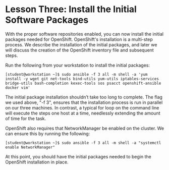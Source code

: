 # Lesson Three: Install the Initial Software Packages

With the proper software repositories enabled, you can now install the initial packages needed for OpenShift. OpenShift's installation is a multi-step process. We describe the installation of the initial packages, and later we will discuss the creation of the OpenShift inventory file and subsequent steps.

Run the following from your workstation to install the initial packages:
```
[student@workstation ~]$ sudo ansible -f 3 all -m shell -a 'yum install -y wget git net-tools bind-utils yum-utils iptables-services bridge-utils bash-completion kexec-tools sos psacct openshift-ansible docker vim'
```
The initial package installation shouldn’t take too long to complete. The flag we used above, "-f 3", ensures that the installation process is run in parallel on our three machines. In contrast, a typical for loop on the command line will execute the steps one host at a time, needlessly extending the amount of time for the task.

OpenShift also requires that NetworkManager be enabled on the cluster. We can ensure this by running the following:
```
[student@workstation ~]$ sudo ansible -f 3 all -m shell -a "systemctl enable NetworkManager"
```
At this point, you should have the initial packages needed to begin the OpenShift installation in place.

